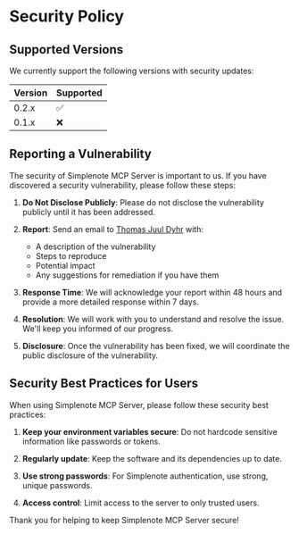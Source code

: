 # Security Policy

## Supported Versions

We currently support the following versions with security updates:

| Version | Supported          |
| ------- | ------------------ |
| 0.2.x   | :white_check_mark: |
| 0.1.x   | :x:                |

## Reporting a Vulnerability

The security of Simplenote MCP Server is important to us. If you have discovered a security vulnerability, please follow these steps:

1. **Do Not Disclose Publicly**: Please do not disclose the vulnerability publicly until it has been addressed.

2. **Report**: Send an email to [Thomas Juul Dyhr](mailto:thomas@dyhr.com) with:
   - A description of the vulnerability
   - Steps to reproduce
   - Potential impact
   - Any suggestions for remediation if you have them

3. **Response Time**: We will acknowledge your report within 48 hours and provide a more detailed response within 7 days.

4. **Resolution**: We will work with you to understand and resolve the issue. We'll keep you informed of our progress.

5. **Disclosure**: Once the vulnerability has been fixed, we will coordinate the public disclosure of the vulnerability.

## Security Best Practices for Users

When using Simplenote MCP Server, please follow these security best practices:

1. **Keep your environment variables secure**: Do not hardcode sensitive information like passwords or tokens.

2. **Regularly update**: Keep the software and its dependencies up to date.

3. **Use strong passwords**: For Simplenote authentication, use strong, unique passwords.

4. **Access control**: Limit access to the server to only trusted users.

Thank you for helping to keep Simplenote MCP Server secure!
